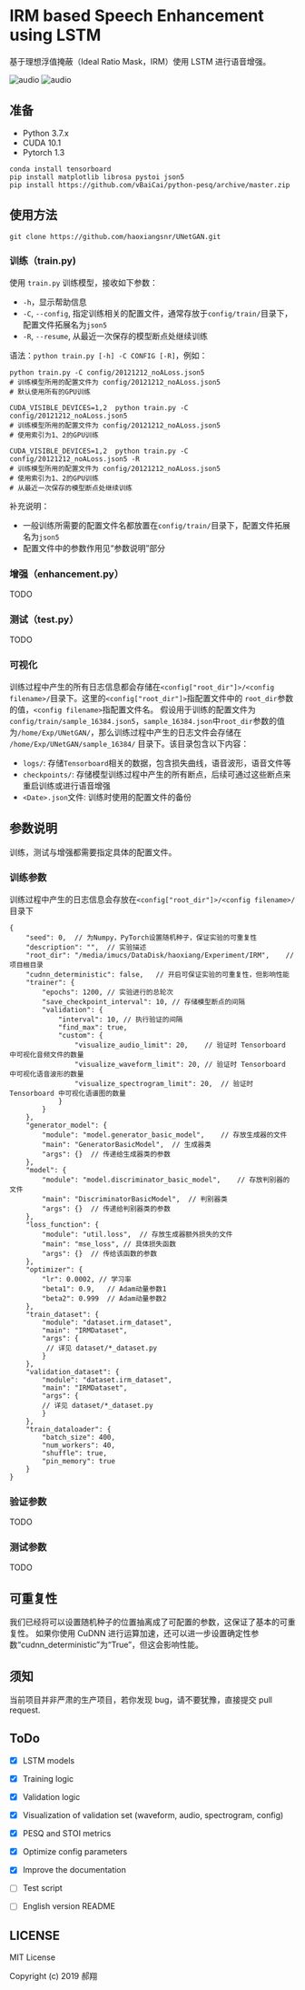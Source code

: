 # IRM based Speech Enhancement using LSTM

基于理想浮值掩蔽（Ideal Ratio Mask，IRM）使用 LSTM 进行语音增强。

![audio](./doc/tensorboard_scalar.png)
![audio](./doc/tensorboard_spectrogram.png)

## 准备

- Python 3.7.x
- CUDA 10.1
- Pytorch 1.3

```shell
conda install tensorboard
pip install matplotlib librosa pystoi json5
pip install https://github.com/vBaiCai/python-pesq/archive/master.zip
```

## 使用方法

```shell script
git clone https://github.com/haoxiangsnr/UNetGAN.git
```

### 训练（train.py)

使用 `train.py` 训练模型，接收如下参数：

- `-h`，显示帮助信息
- `-C`, `--config`, 指定训练相关的配置文件，通常存放于`config/train/`目录下，配置文件拓展名为`json5`
- `-R`, `--resume`, 从最近一次保存的模型断点处继续训练

语法：`python train.py [-h] -C CONFIG [-R]`，例如：

```shell script
python train.py -C config/20121212_noALoss.json5
# 训练模型所用的配置文件为 config/20121212_noALoss.json5
# 默认使用所有的GPU训练

CUDA_VISIBLE_DEVICES=1,2  python train.py -C config/20121212_noALoss.json5
# 训练模型所用的配置文件为 config/20121212_noALoss.json5
# 使用索引为1、2的GPU训练

CUDA_VISIBLE_DEVICES=1,2  python train.py -C config/20121212_noALoss.json5 -R
# 训练模型所用的配置文件为 config/20121212_noALoss.json5
# 使用索引为1、2的GPU训练
# 从最近一次保存的模型断点处继续训练
```

补充说明：

- 一般训练所需要的配置文件名都放置在`config/train/`目录下，配置文件拓展名为`json5`
- 配置文件中的参数作用见“参数说明”部分


### 增强（enhancement.py）

TODO

### 测试（test.py）

TODO

### 可视化

训练过程中产生的所有日志信息都会存储在`<config["root_dir"]>/<config filename>/`目录下。这里的`<config["root_dir"]>`指配置文件中的 `root_dir`参数的值，`<config filename>`指配置文件名。
假设用于训练的配置文件为`config/train/sample_16384.json5`，`sample_16384.json`中`root_dir`参数的值为`/home/Exp/UNetGAN/`，那么训练过程中产生的日志文件会存储在 `/home/Exp/UNetGAN/sample_16384/` 目录下。该目录包含以下内容：

- `logs/`: 存储`Tensorboard`相关的数据，包含损失曲线，语音波形，语音文件等
- `checkpoints/`: 存储模型训练过程中产生的所有断点，后续可通过这些断点来重启训练或进行语音增强
- `<Date>.json`文件: 训练时使用的配置文件的备份

## 参数说明

训练，测试与增强都需要指定具体的配置文件。

### 训练参数

训练过程中产生的日志信息会存放在`<config["root_dir"]>/<config filename>/`目录下

```json5
{
    "seed": 0,  // 为Numpy，PyTorch设置随机种子，保证实验的可重复性
    "description": "",  // 实验描述
    "root_dir": "/media/imucs/DataDisk/haoxiang/Experiment/IRM",    // 项目根目录
    "cudnn_deterministic": false,   // 开启可保证实验的可重复性，但影响性能
    "trainer": {
        "epochs": 1200, // 实验进行的总轮次
        "save_checkpoint_interval": 10, // 存储模型断点的间隔
        "validation": {
            "interval": 10, // 执行验证的间隔
            "find_max": true,
            "custom": {
                "visualize_audio_limit": 20,    // 验证时 Tensorboard 中可视化音频文件的数量
                "visualize_waveform_limit": 20, // 验证时 Tensorboard 中可视化语音波形的数量
                "visualize_spectrogram_limit": 20,  // 验证时 Tensorboard 中可视化语谱图的数量
            }
        }
    },
    "generator_model": {
        "module": "model.generator_basic_model",    // 存放生成器的文件
        "main": "GeneratorBasicModel",  // 生成器类
        "args": {}  // 传递给生成器类的参数
    },
    "model": {
        "module": "model.discriminator_basic_model",    // 存放判别器的文件
        "main": "DiscriminatorBasicModel",  // 判别器类
        "args": {}  // 传递给判别器类的参数
    },
    "loss_function": {
        "module": "util.loss",  // 存放生成器额外损失的文件
        "main": "mse_loss", // 具体损失函数
        "args": {}  // 传给该函数的参数
    },
    "optimizer": {
        "lr": 0.0002, // 学习率
        "beta1": 0.9,   // Adam动量参数1
        "beta2": 0.999  // Adam动量参数2
    },
    "train_dataset": {
        "module": "dataset.irm_dataset",
        "main": "IRMDataset",
        "args": {
         // 详见 dataset/*_dataset.py
        }
    },
    "validation_dataset": {
        "module": "dataset.irm_dataset",
        "main": "IRMDataset",
        "args": {
        // 详见 dataset/*_dataset.py
        }
    },
    "train_dataloader": {
        "batch_size": 400,
        "num_workers": 40,
        "shuffle": true,
        "pin_memory": true
    }
}
```

### 验证参数

TODO

### 测试参数

TODO

## 可重复性

我们已经将可以设置随机种子的位置抽离成了可配置的参数，这保证了基本的可重复性。
如果你使用 CuDNN 进行运算加速，还可以进一步设置确定性参数“cudnn_deterministic”为“True”，但这会影响性能。

## 须知

当前项目并非严肃的生产项目，若你发现 bug，请不要犹豫，直接提交 pull request.

## ToDo

- [x] LSTM models
- [x] Training logic
- [x] Validation logic
- [x] Visualization of validation set (waveform, audio, spectrogram, config)
- [x] PESQ and STOI metrics
- [x] Optimize config parameters
- [x] Improve the documentation
- [ ] Test script
- [ ] English version README


## LICENSE

MIT License

Copyright (c) 2019 郝翔
